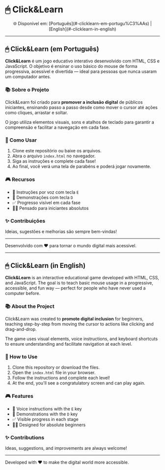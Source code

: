 # 🖱 Click&Learn

<div align="center">
  🌐 Disponível em: [Português](#-clicklearn-em-portugu%C3%AAs) | [English](#-clicklearn-in-english)
</div>

---

## 🖱 Click&Learn (em Português)

**Click&Learn** é um jogo educativo interativo desenvolvido com HTML, CSS e JavaScript. O objetivo é ensinar o uso básico do mouse de forma progressiva, acessível e divertida — ideal para pessoas que nunca usaram um computador antes.

### 📚 Sobre o Projeto

Click&Learn foi criado para **promover a inclusão digital** de públicos iniciantes, ensinando passo a passo desde como mover o cursor até ações como cliques, arrastar e soltar.

O jogo utiliza elementos visuais, sons e atalhos de teclado para garantir a compreensão e facilitar a navegação em cada fase.

### 🚀 Como Usar

1. Clone este repositório ou baixe os arquivos.
2. Abra o arquivo `index.html` no navegador.
3. Siga as instruções e complete cada fase!
4. Ao final, você verá uma tela de parabéns e poderá jogar novamente.

### 🎮 Recursos

- 💬 Instruções por voz com tecla `E`
- 🎥 Demonstrações com tecla `D`
- ✅ Progresso visível em cada fase
- 👨‍🏫 Pensado para iniciantes absolutos

### ✨ Contribuições

Ideias, sugestões e melhorias são sempre bem-vindas!

---

Desenvolvido com ❤️ para tornar o mundo digital mais acessível.

---

## 🖱 Click&Learn (in English)

**Click&Learn** is an interactive educational game developed with HTML, CSS, and JavaScript. The goal is to teach basic mouse usage in a progressive, accessible, and fun way — perfect for people who have never used a computer before.

### 📚 About the Project

Click&Learn was created to **promote digital inclusion** for beginners, teaching step-by-step from moving the cursor to actions like clicking and drag-and-drop.

The game uses visual elements, voice instructions, and keyboard shortcuts to ensure understanding and facilitate navigation at each level.

### 🚀 How to Use

1. Clone this repository or download the files.
2. Open the `index.html` file in your browser.
3. Follow the instructions and complete each level!
4. At the end, you'll see a congratulatory screen and can play again.

### 🎮 Features

- 💬 Voice instructions with the `E` key  
- 🎥 Demonstrations with the `D` key  
- ✅ Visible progress in each stage  
- 👨‍🏫 Designed for absolute beginners  

### ✨ Contributions

Ideas, suggestions, and improvements are always welcome!

---

Developed with ❤️ to make the digital world more accessible.
